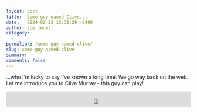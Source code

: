 ```yaml
---
layout: post
title:  Some guy named Clive...
date:   2024-02-22 15:31:29 -0400
author: joe jenett
category:
  -  
permalink: /some-guy-named-clive/
slug: some-guy-named-clive
summary: 
comments: false
---
```

...who I’m lucky to say I’ve known a long time. We go way back on the web. Let me introduce you to Clive Murray - this guy can play!

<iframe style="border: 0; width: 100%; height: 42px;" src="https://bandcamp.com/EmbeddedPlayer/album=2158926211/size=small/bgcol=ffffff/linkcol=0687f5/track=3346588851/transparent=true/" seamless><a href="https://clivemurray.bandcamp.com/album/love-and-painkillers">Love and Painkillers by Clive Murray</a></iframe>

<a style="display:none;" href="https://brid.gy/publish/mastodon"><small>(cross-posted to mastodon)</small></a>
